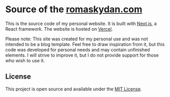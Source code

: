 # Source of the [romaskydan.com](https://romaskydan.com)

This is the source code of my personal website.
It is built with [Next.js](https://nextjs.org/), a React framework.
The website is hosted on [Vercel](https://vercel.com/).

Please note: This site was created for my personal use and was not intended to be a blog template. Feel free to draw
inspiration from it, but this code was developed for personal needs and may contain unfinished elements. I will strive
to improve it, but I do not provide support for those who wish to use it.

## License

This project is open source and available under the [MIT License](LICENSE).
